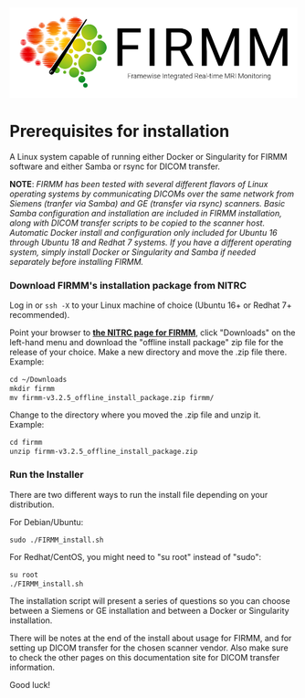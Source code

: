 ![Logo](img/FirmmLogo.png)

# Prerequisites for installation

A Linux system capable of running either Docker or Singularity for FIRMM software and either Samba or rsync for DICOM transfer.

**NOTE**: *FIRMM has been tested with several different flavors of Linux operating systems by communicating DICOMs over the same network from Siemens (tranfer via Samba) and GE (transfer via rsync) scanners.  Basic Samba configuration and installation are included in FIRMM installation, along with DICOM transfer scripts to be copied to the scanner host.  Automatic Docker install and configuration only included for Ubuntu 16 through Ubuntu 18 and Redhat 7 systems.  If you have a different operating system, simply install Docker or Singularity and Samba if needed separately before installing FIRMM.*

### Download FIRMM's installation package from NITRC

Log in or `ssh -X` to your Linux machine of choice (Ubuntu 16+ or Redhat 7+ recommended).

Point your browser to **[the NITRC page for FIRMM](http://www.nitrc.org/projects/firmm)**, click "Downloads" on the left-hand menu and download the "offline install package" zip file for the release of your choice.  Make a new directory and move the .zip file there. Example:

```
cd ~/Downloads
mkdir firmm
mv firmm-v3.2.5_offline_install_package.zip firmm/
```

Change to the directory where you moved the .zip file and unzip it. Example:

```
cd firmm
unzip firmm-v3.2.5_offline_install_package.zip
```

### Run the Installer

There are two different ways to run the install file depending on your distribution.

For Debian/Ubuntu:

```
sudo ./FIRMM_install.sh
```

For Redhat/CentOS, you might need to "su root" instead of "sudo":

```
su root
./FIRMM_install.sh
```

The installation script will present a series of questions so you can choose between a Siemens or GE installation and between a Docker or Singularity installation.

There will be notes at the end of the install about usage for FIRMM, and for setting up DICOM transfer for the chosen scanner vendor. Also make sure to check the other pages on this documentation site for DICOM transfer information.

Good luck!
